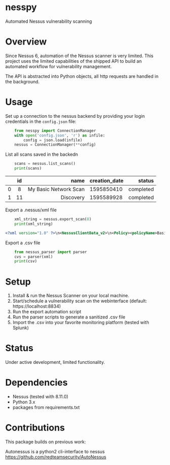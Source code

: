 # nesspy
Automated Nessus vulnerability scanning

# Overview
Since Nessus 6, automation of the Nessus scanner is very limited.
This project uses the limited capabilities of the shipped API to build an automated workflow for vulnerability management.

The API is abstracted into Python objects, all http requests are handled in the background.

# Usage
Set up a connection to the nessus backend by providing your login credentials in the `config.json` file:
``` python
    from nesspy import ConnectionManager
    with open('config.json', 'r') as infile:
        config = json.load(infile)
    nessus = ConnectionManager(**config)
```
List all scans saved in the backedn
``` python
    scans = nessus.list_scans()
    print(scans)
```    
|    | id |                  name | creation_date |    status
| -- |:--:| ---------------------:| ------------- | --------:
| 0  |  8 | My Basic Network Scan |    1595850410 | completed
| 1  | 11 |             Discovery |    1595589928 | completed

Export a .nessus/xml file
``` python
    xml_string = nessus.export_scan(8)
    print(xml_string)
```
``` xml
<?xml version="1.0" ?>\n<NessusClientData_v2>\n<Policy><policyName>Basic Network Scan</policyName>\n<Preferences><ServerPreferences><preference><name>scan.enable_utf8_output</name>\n<value>no</value>\n</pr
```

Export a .csv file
``` python
    from nessus_parser import parser
    cvs = parser(xml)
    print(csv)
```

# Setup
1. Install & run the Nessus Scanner on your local machine.
2. Start/schedule a vulnerability scan on the webinterface (default: https://localhost:8834)
3. Run the export automation script
4. Run the parser scripts to generate a sanitized .csv file
5. Import the .csv into your favorite monitoring platform (tested with Splunk)

# Status
Under active development, limited functionality.

# Dependencies
* Nessus (tested with 8.11.0)
* Python 3.x
* packages from requirements.txt

# Contributions
This package builds on previous work:

Autonessus is a python2 cli-interface to nessus
https://github.com/redteamsecurity/AutoNessus
